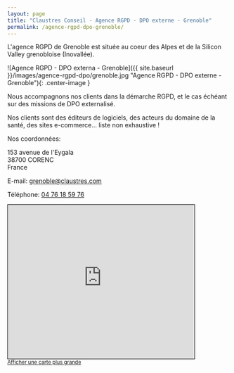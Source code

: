 ```yaml
---
layout: page
title: "Claustres Conseil - Agence RGPD - DPO externe - Grenoble"
permalink: /agence-rgpd-dpo-grenoble/
---
```

L'agence RGPD de Grenoble est située au coeur des Alpes et de la Silicon Valley grenobloise (Inovallée).

![Agence RGPD - DPO externa - Grenoble]({{ site.baseurl }}/images/agence-rgpd-dpo/grenoble.jpg "Agence RGPD - DPO externe - Grenoble"){: .center-image }

Nous accompagnons nos clients dans la démarche RGPD, et le cas échéant sur des missions de DPO externalisé.

Nos clients sont des éditeurs de logiciels, des acteurs du domaine de la santé, des sites e-commerce... liste non exhaustive !

Nos coordonnées:

153 avenue de l'Eygala<br>
38700 CORENC<br>
France

E-mail: [grenoble@claustres.com](mailto:grenoble@claustres.com)

Téléphone: [04 76 18 59 76](tel:+33476185976)

<iframe width="425" height="350" frameborder="0" scrolling="no" marginheight="0" marginwidth="0" src="https://www.openstreetmap.org/export/embed.html?bbox=5.746085643768311%2C45.206102521788715%2C5.754518508911134%2C45.21213435900277&amp;layer=mapnik&amp;marker=45.2091185203528%2C5.750302076339722" style="border: 1px solid black"></iframe><br/><small><a href="https://www.openstreetmap.org/?mlat=45.20912&amp;mlon=5.75030#map=17/45.20912/5.75030">Afficher une carte plus grande</a></small>

